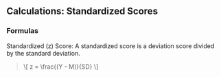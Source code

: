 ## Calculations: Standardized Scores

### Formulas

Standardized (z) Score: A standardized score is a deviation score divided by the standard deviation. 

> \\[ z = \frac{(Y - M)}{SD} \\]

